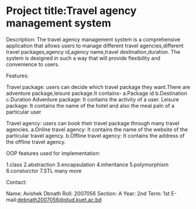 
# Project title:Travel agency management system
Description:
The travel agency management system is a comprehensive application that allows users to manage different travel agencies,different travel packages,agency id,agency name,travel destination,duration.
The system is designed in such a way that will provide flexibility and convenience to users.

Features:

Travel package:
   users can decide which travel package they want.There are
   adventure package,leisure package.It contains-
   a.Package id
   b.Destination
   c.Duration
     Adventure package: It contains the activity of a user.
     Leisure package: It contains the name of the hotel and 
                     also the meal paln of a particular user

 Travel agency:
   users can book their travel package through many 
   travel agencies.
    a.Online travel agency:
      It contains the name of the website of the
      particular travel agency.
    b.Offline travel agency:
      It contains the address of the offline travel
      agency.  

OOP features used for implementation:

1.class
2.abstraction
3.encapsulation
4.inheritance
5.polymorphism
6.consturctor
7.STL
many more    

Contact:

Name: Avishek Dbnath
Roll: 2007056
Section: A 
Year: 2nd
Term: 1st
E-mail:debnath2007056@stud.kuet.ac.bd





